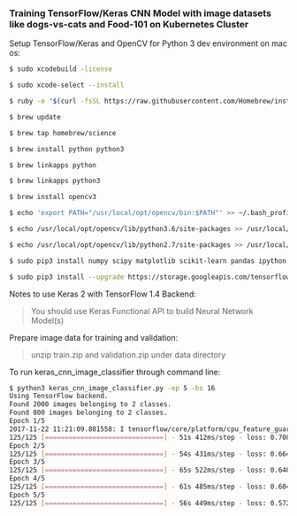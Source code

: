 ### Training TensorFlow/Keras CNN Model with image datasets like dogs-vs-cats and Food-101 on Kubernetes Cluster

Setup TensorFlow/Keras and OpenCV for Python 3 dev environment on mac os:

```bash
$ sudo xcodebuild -license

$ sudo xcode-select --install

$ ruby -e "$(curl -fsSL https://raw.githubusercontent.com/Homebrew/install/master/install)"

$ brew update

$ brew tap homebrew/science

$ brew install python python3

$ brew linkapps python

$ brew linkapps python3

$ brew install opencv3

$ echo 'export PATH="/usr/local/opt/opencv/bin:$PATH"' >> ~/.bash_profile

$ echo /usr/local/opt/opencv/lib/python3.6/site-packages >> /usr/local/lib/python3.6/site-packages/openc3.pth

$ echo /usr/local/opt/opencv/lib/python2.7/site-packages >> /usr/local/lib/python2.7/site-packages/openc3.pth

$ sudo pip3 install numpy scipy matplotlib scikit-learn pandas ipython

$ sudo pip3 install --upgrade https://storage.googleapis.com/tensorflow/mac/cpu/tensorflow-1.4.0-py3-none-any.whl
```

Notes to use Keras 2 with TensorFlow 1.4 Backend:

> You should use Keras Functional API to build Neural Network Model(s)

Prepare image data for training and validation:

> unzip train.zip and validation.zip under data directory

To run keras_cnn_image_classifier through command line:

```bash
$ python3 keras_cnn_image_classifier.py -ep 5 -bs 16
Using TensorFlow backend.
Found 2000 images belonging to 2 classes.
Found 800 images belonging to 2 classes.
Epoch 1/5
2017-11-22 11:21:09.881558: I tensorflow/core/platform/cpu_feature_guard.cc:137] Your CPU supports instructions that this TensorFlow binary was not compiled to use: SSE4.1 SSE4.2 AVX AVX2 FMA
125/125 [==============================] - 51s 412ms/step - loss: 0.7084 - acc: 0.5305 - val_loss: 0.6821 - val_acc: 0.5150
Epoch 2/5
125/125 [==============================] - 54s 431ms/step - loss: 0.6646 - acc: 0.5910 - val_loss: 0.6385 - val_acc: 0.6338
Epoch 3/5
125/125 [==============================] - 65s 522ms/step - loss: 0.6404 - acc: 0.6520 - val_loss: 0.5794 - val_acc: 0.6813
Epoch 4/5
125/125 [==============================] - 61s 485ms/step - loss: 0.6044 - acc: 0.6685 - val_loss: 0.6015 - val_acc: 0.6613
Epoch 5/5
125/125 [==============================] - 56s 449ms/step - loss: 0.5727 - acc: 0.6995 - val_loss: 0.5359 - val_acc: 0.7412

```
